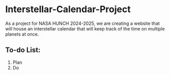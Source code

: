 # Interstellar-Calendar-Project
As a project for NASA HUNCH 2024-2025, we are creating a website that will house an interstellar calendar that will keep track of the time on multiple planets at once.
## To-do List:
1. Plan
2. Do
